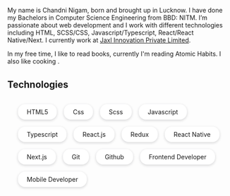 My name is Chandni Nigam, born and brought up in Lucknow. I have done my Bachelors in Computer Science Engineering from BBD: NITM. I’m passionate about web development and I work with different technologies including HTML, SCSS/CSS, Javascript/Typescript, React/React Native/Next. I currently work at <a href="https://jaxl.com/">Jaxl Innovation Private Limited</a>.

In my free time, I like to read books, currently I'm reading Atomic Habits. I also like cooking .

<h2 style="margin: 2rem 0rem;">Technologies</h2>

<ul style="display: flex;
    flex-wrap: wrap;
    gap:1rem;
    list-style: none;">
    <li style="background: white;
    border: 1px solid #36363600;
    box-shadow: 0 2px 5px 1px rgb(64 60 67 / 16%);
    padding: 0.5rem 1.2rem;
    border-radius: 1rem;">HTML5</li>
    <li style="background: white;
    border: 1px solid #36363600;
    box-shadow: 0 2px 5px 1px rgb(64 60 67 / 16%);
    padding: 0.5rem 1.2rem;
    border-radius: 1rem;">Css</li>
    <li style="background: white;
    border: 1px solid #36363600;
    box-shadow: 0 2px 5px 1px rgb(64 60 67 / 16%);
    padding: 0.5rem 1.2rem;
    border-radius: 1rem;">Scss</li>
    <li style="background: white;
    border: 1px solid #36363600;
    box-shadow: 0 2px 5px 1px rgb(64 60 67 / 16%);
    padding: 0.5rem 1.2rem;
    border-radius: 1rem;">Javascript</li>
    <li style="background: white;
    border: 1px solid #36363600;
    box-shadow: 0 2px 5px 1px rgb(64 60 67 / 16%);
    padding: 0.5rem 1.2rem;
    border-radius: 1rem;">Typescript</li>
    <li style="background: white;
    border: 1px solid #36363600;
    box-shadow: 0 2px 5px 1px rgb(64 60 67 / 16%);
    padding: 0.5rem 1.2rem;
    border-radius: 1rem;">React.js</li>
     <li style="background: white;
    border: 1px solid #36363600;
    box-shadow: 0 2px 5px 1px rgb(64 60 67 / 16%);
    padding: 0.5rem 1.2rem;
    border-radius: 1rem;">Redux</li>
    <li style="background: white;
    border: 1px solid #36363600;
    box-shadow: 0 2px 5px 1px rgb(64 60 67 / 16%);
    padding: 0.5rem 1.2rem;
    border-radius: 1rem;">React Native</li>
    <li style="background: white;
    border: 1px solid #36363600;
    box-shadow: 0 2px 5px 1px rgb(64 60 67 / 16%);
    padding: 0.5rem 1.2rem;
    border-radius: 1rem;">Next.js</li>
    <li style="background: white;
    border: 1px solid #36363600;
    box-shadow: 0 2px 5px 1px rgb(64 60 67 / 16%);
    padding: 0.5rem 1.2rem;
    border-radius: 1rem;">Git</li>
    <li style="background: white;
    border: 1px solid #36363600;
    box-shadow: 0 2px 5px 1px rgb(64 60 67 / 16%);
    padding: 0.5rem 1.2rem;
    border-radius: 1rem;">Github</li>
     <li style="background: white;
    border: 1px solid #36363600;
    box-shadow: 0 2px 5px 1px rgb(64 60 67 / 16%);
    padding: 0.5rem 1.2rem;
    border-radius: 1rem;">Frontend Developer</li>
     <li style="background: white;
    border: 1px solid #36363600;
    box-shadow: 0 2px 5px 1px rgb(64 60 67 / 16%);
    padding: 0.5rem 1.2rem;
    border-radius: 1rem;">Mobile Developer</li>
</ul>
